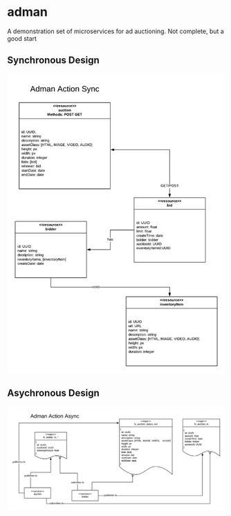 # adman
A demonstration set of microservices for ad auctioning.  Not complete, but a good start

## Synchronous Design

![Synchronous Design](images/sync.png)


## Asychronous Design

![Asynchronous Design](images/async.png)
